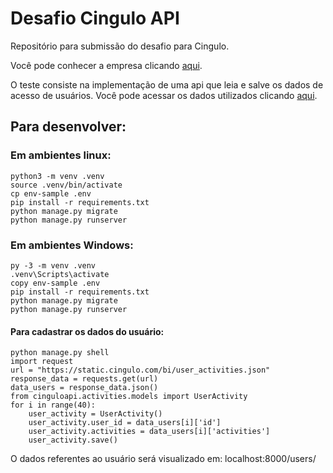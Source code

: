 # Desafio Cingulo API

Repositório para submissão do desafio para Cingulo. 

Você pode conhecer a empresa clicando [aqui](https://www.cingulo.com/).

O teste consiste na implementação de uma api que leia e salve os dados de acesso de usuários.
Você pode acessar os dados utilizados clicando [aqui](https://static.cingulo.com/bi/user_activities.json).

## Para desenvolver:
### Em ambientes linux:
```
python3 -m venv .venv
source .venv/bin/activate
cp env-sample .env
pip install -r requirements.txt
python manage.py migrate
python manage.py runserver
```

### Em ambientes Windows:
```
py -3 -m venv .venv
.venv\Scripts\activate
copy env-sample .env
pip install -r requirements.txt
python manage.py migrate
python manage.py runserver
```

#### Para cadastrar os dados do usuário:
```
python manage.py shell
import request
url = "https://static.cingulo.com/bi/user_activities.json"
response_data = requests.get(url)
data_users = response_data.json()
from cinguloapi.activities.models import UserActivity
for i in range(40):
    user_activity = UserActivity()
    user_activity.user_id = data_users[i]['id']
    user_activity.activities = data_users[i]['activities']
    user_activity.save()
```
O dados referentes ao usuário será visualizado em: localhost:8000/users/